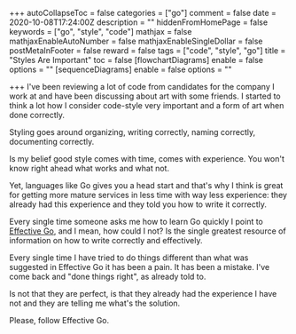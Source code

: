 +++
autoCollapseToc = false
categories = ["go"]
comment = false
date = 2020-10-08T17:24:00Z
description = ""
hiddenFromHomePage = false
keywords = ["go", "style", "code"]
mathjax = false
mathjaxEnableAutoNumber = false
mathjaxEnableSingleDollar = false
postMetaInFooter = false
reward = false
tags = ["code", "style", "go"]
title = "Styles Are Important"
toc = false
[flowchartDiagrams]
enable = false
options = ""
[sequenceDiagrams]
enable = false
options = ""

+++
I've been reviewing a lot of code from candidates for the company I work at and have been discussing about art with some friends. I started to think a lot how I consider code-style very important and a form of art when done correctly.

Styling goes around organizing, writing correctly, naming correctly, documenting correctly.

Is my belief good style comes with time, comes with experience. You won't know right ahead what works and what not.

Yet, languages like Go gives you a head start and that's why I think is great for getting more mature services in less time with way less experience: they already had this experience and they told you how to write it correctly.

Every single time someone asks me how to learn Go quickly I point to [Effective Go](https://golang.org/doc/effective_go.html "Effective Go"), and I mean, how could I not? Is the single greatest resource of information on how to write correctly and effectively.

Every single time I have tried to do things different than what was suggested in Effective Go it has been a pain. It has been a mistake. I've come back and "done things right", as already told to.

Is not that they are perfect, is that they already had the experience I have not and they are telling me what's the solution.

Please, follow Effective Go.
